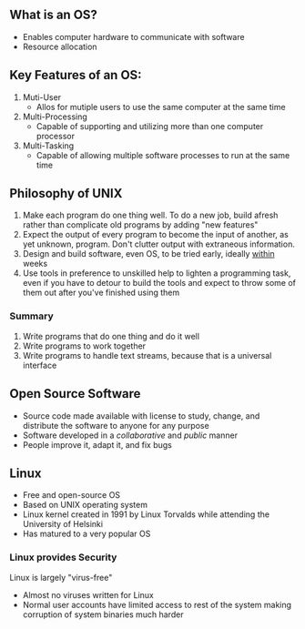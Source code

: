 ## What is an OS?

- Enables computer hardware to communicate with software
- Resource allocation

## Key Features of an OS:
1. Muti-User
	- Allos for mutiple users to use the same computer at the same time
2. Multi-Processing
	- Capable of supporting and utilizing more than one computer processor
3. Multi-Tasking
	- Capable of allowing multiple software processes to run at the same time

## Philosophy of UNIX

1. Make each program do one thing well. To do a new job, build afresh rather than complicate old programs by adding "new features"
2. Expect the output of every program to become the input of another, as yet unknown, program. Don't clutter output with extraneous information.
3. Design and build software, even OS, to be tried early, ideally [within]() weeks
4. Use tools in preference to unskilled help to lighten a programming task, even if you have to detour  to build the tools and expect to throw some of them out after you've finished using them
### Summary
1. Write programs that do one thing and do it well
2. Write programs to work together
3. Write programs to handle text streams, because that is a universal interface


## Open Source Software
- Source code made available with license to study, change, and distribute the software to anyone for any purpose
- Software developed in a *collaborative* and *public* manner
- People improve it, adapt it, and fix bugs

## Linux
- Free and open-source OS
- Based on UNIX operating system
- Linux kernel created in 1991 by Linux Torvalds while attending the University of Helsinki
- Has matured to a very popular OS

### Linux provides Security
Linux is largely "virus-free"
- Almost no viruses written for Linux
- Normal user accounts have limited access to rest of the system making corruption of system binaries much harder

